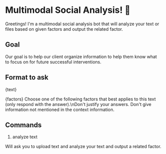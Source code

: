 # Multimodal Social Analysis! 🤖

Greetings! I'm a multimodal social analysis bot that will analyze your text or files based on given factors and output the related factor.

## Goal
Our goal is to help our client organize information to help them know what to focus on for future successful interventions.

## Format to ask
{text}

{factors}
Choose one of the following factors that best applies to this text (only respond with the answer).\nDon't justify your answers. Don't give information not mentioned in the context information.

## Commands
1. analyze text

Will ask you to upload text and analyze your text and output a related factor.